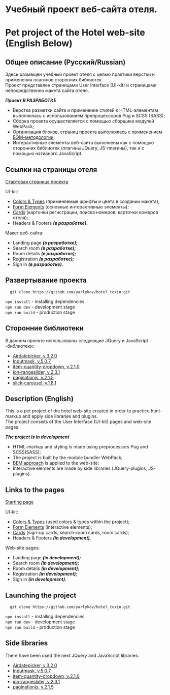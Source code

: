 # Учебный проект веб-сайта отеля.
# Pet project of the Hotel web-site (English Below)
## Общее описание (Русский/Russian)
Здесь размещен учебный проект отеля с целью практики верстки и применения плагинов сторонних библиотек.<br/>
Проект представлен страницами User Interface (UI-kit) и страницами непосредственно макета сайта отеля.<br/>

***Проект В РАЗРАБОТКЕ***

- Верстка разметки сайта и применение стилей к HTML-элементам выполнялась с использованием препроцессоров Pug и SCSS (SASS);
- Сборка проекта осуществляется с помощью сборщика модулей WebPack;
- Организация блоков, страниц проекта выполнялась с применением [БЭМ-методологии](https://ru.bem.info/methodology/quick-start/);
- Интерактивные элементы веб-сайта выполнены как с помощью сторонних библиотек (плагины JQuery, JS-плагины), так и с помощью нативного JavaScript.

## Ссылки на страницы отеля

[Стартовая страница проекта](https://alexsk529.github.io/MetaLamp2nd/)

UI-kit:
- [Colors & Types](https://alexsk529.github.io/MetaLamp2nd/colors-types.html) (применяемые шрифты и цвета в создании макета);
- [Form Elements](https://alexsk529.github.io/MetaLamp2nd/form-elements.html) (основные интерактивные элементы);
- [Cards](https://alexsk529.github.io/MetaLamp2nd/cards.html) (карточки регистрации, поиска номеров, карточки номеров отеля);
- Headers & Footers ***(в разработке).***

Макет веб-сайта:
- Landing page ***(в разработке);***
- Search room ***(в разработке);***
- Room details ***(в разработке);***
- Registration ***(в разработке);***
- Sign in ***(в разработке).***

## Развертывание проекта
```
  git clone https://github.com/yarlykov/hotel_toxin.git
```
``` npm install ``` - installing dependencies <br/>
``` npm run dev ``` - development stage <br/>
``` npm run build ``` - production stage <br/>

## Сторонние библиотеки
В данном проекте использованы следующие JQuery и JavaScript -библиотеки:
- [Airdatepicker, v.3.2.0](https://air-datepicker.com/ru)
- [Inputmask, v.5.0.7](https://github.com/RobinHerbots/Inputmask)
- [item-quantity-dropdown, v.2.1.0](https://github.com/reservamos/item-quantity-dropdown)
- [ion-rangeslider, v.2.3.1](http://ionden.com/a/plugins/ion.rangeSlider/)
- [paginationjs, v.2.1.5](https://pagination.js.org/)
- [slick-carousel, v.1.8.1](https://github.com/kenwheeler/slick/)

## Description (English)
This is a pet project of the hotel web-site created in order to practice html-markup and apply side libraries and plugins.<br/>
The project consists of the User Interface (UI-kit) pages and web-site pages.<br/>

***The project is in development***

- HTML-markup and styling is made using preprocessors Pug and SCSS(SASS);
- The project is built by the module bundler WebPack;
- [BEM approach](https://ru.bem.info/methodology/quick-start/) is applied to the web-site;
- Interactive elements are made by side libraries (JQuery-plugins, JS-plugins).

## Links to the pages

[Starting page](https://alexsk529.github.io/MetaLamp2nd/)

UI-kit:
- [Colors & Types](https://alexsk529.github.io/MetaLamp2nd/colors-types.html) (used colors & types within the project);
- [Form Elements](https://alexsk529.github.io/MetaLamp2nd/form-elements.html) (interactive elements);
- [Cards](https://alexsk529.github.io/MetaLamp2nd/cards.html) (sign-up cards, search-room cards, room cards);
- Headers & Footers ***(in development).***

Web-site pages:
- Landing page ***(in development);***
- Search room ***(in development);***
- Room details ***(in development);***
- Registration ***(in development);***
- Sign in ***(in development).***

## Launching the project
```
  git clone https://github.com/yarlykov/hotel_toxin.git
```
``` npm install ``` - installing dependencies <br/>
``` npm run dev ``` - development stage <br/>
``` npm run build ``` - production stage <br/>

## Side libraries
There have been used the next JQuery and JavaScript libraries: 
- [Airdatepicker, v.3.2.0](https://air-datepicker.com/ru)
- [Inputmask, v.5.0.7](https://github.com/RobinHerbots/Inputmask)
- [item-quantity-dropdown, v.2.1.0](https://github.com/reservamos/item-quantity-dropdown)
- [ion-rangeslider, v.2.3.1](http://ionden.com/a/plugins/ion.rangeSlider/)
- [paginationjs, v.2.1.5](https://pagination.js.org/)